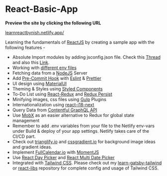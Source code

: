 # React-Basic-App

**Preview the site by clicking the following URL**

[learnreactbynish.netlify.app/](https://learnreactbynish.netlify.app/)

Learning the fundamentals of [ReactJS](https://reactjs.org/) by creating a sample app with the following features -

- Absolute Import modules by adding jsconfig.json file. Check this [Thread](https://medium.com/@suraj.93p/creating-path-aliases-in-create-react-app-with-react-app-rewired-c2cde81b472) and also this  [Link](https://medium.com/hackernoon/absolute-imports-with-create-react-app-4c6cfb66c35d). 
- Working with [different env files](https://medium.com/better-programming/managing-environments-for-provisional-builds-with-react-app-1fb411e3597) 
- Fetching data from a [NodeJS](https://nodejs.org/en/) Server
- Add [Pre-Commit Hook](https://www.npmjs.com/package/husky) with [Eslint](https://www.npmjs.com/package/eslint) & [Prettier](https://www.npmjs.com/package/prettier)
- UI design using [MaterialUI](https://material-ui.com/)
- Theming & Styles using [Styled Components](https://styled-components.com/)
- To-Do List using [React-Redux](https://react-redux.js.org/) and [Redux Persist](https://www.npmjs.com/package/redux-persist)
- Minifying images, css files using [Gulp](https://gulpjs.com/) Plugins
- Internationalization using [react-i18-next](https://react.i18next.com/)
- Query Data from [Contentful GraphQL API](https://www.contentful.com/developers/docs/tutorials/general/graphql/)
- Use [MobX](https://mobx.js.org/README.html) as an easier alternative to Redux for global state management
- Remember to add .env variables from your file to the Netlify env-vars under Build & deploy
  of your app settings. Netlify takes care of the CI/CD part.   
- Check out [trianglify.io](https://trianglify.io/) and 
  [cssgradient.io](https://cssgradient.io/) for background image ideas and gradient ideas. 
- Implement [FullCalendar.io](https://fullcalendar.io/) with [MomentJS](https://momentjs.com/)
- Use [React Day Picker](https://react-day-picker.js.org/) and [React Multi Date Picker](https://shahabyazdi.github.io/react-multi-date-picker/)
- Integrated with [Tailwind CSS](https://tailwindcss.com/). Please check out my [learn-gatsby-tailwind](https://github.com/nishkohli96/learn-gastby-tailwind) or [react-libs](https://github.com/nishkohli96/react-libs) repository for complete config and usage of Tailwind CSS.
